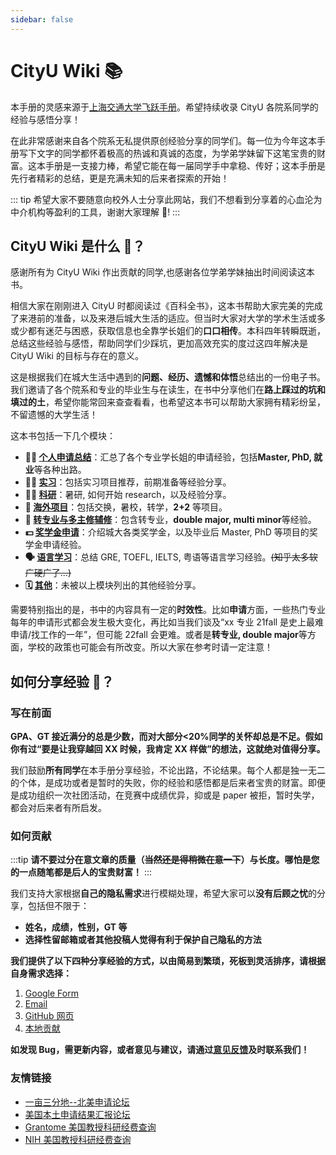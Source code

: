 ```yaml
---
sidebar: false
---
```


# CityU Wiki :books:

本手册的灵感来源于[上海交通大学飞跃手册](https://survivesjtu.github.io/SJTU-Application/#/)。希望持续收录 CityU 各院系同学的经验与感悟分享！

在此非常感谢来自各个院系无私提供原创经验分享的同学们。每一位为今年这本手册写下文字的同学都怀着极高的热诚和真诚的态度，为学弟学妹留下这笔宝贵的财富。这本手册是一支接力棒，希望它能在每一届同学手中拿稳、传好；这本手册是先行者精彩的总结，更是充满未知的后来者探索的开始！

::: tip
希望大家不要随意向校外人士分享此网站，我们不想看到分享着的心血沦为中介机构等盈利的工具，谢谢大家理解 :pray:!
:::

## CityU Wiki 是什么 :monocle_face:？

感谢所有为 CityU Wiki 作出贡献的同学,也感谢各位学弟学妹抽出时间阅读这本书。

相信大家在刚刚进入 CityU 时都阅读过《百科全书》，这本书帮助大家完美的完成了来港前的准备，以及来港后城大生活的适应。但当时大家对大学的学术生活或多或少都有迷茫与困惑，获取信息也全靠学长姐们的**口口相传**。本科四年转瞬既逝，总结这些经验与感悟，帮助同学们少踩坑，更加高效充实的度过这四年解决是 CityU Wiki 的目标与存在的意义。

这是根据我们在城大生活中遇到的**问题、经历、遗憾和体悟**总结出的一份电子书。我们邀请了各个院系和专业的毕业生与在读生，在书中分享他们在**路上踩过的坑和填过的土**，希望你能常回来查查看看，也希望这本书可以帮助大家拥有精彩纷呈，不留遗憾的大学生活！

这本书包括一下几个模块：

- **:man_student: [个人申请总结](/grad-application/college-of-engineering/README.md)**：汇总了各个专业学长姐的申请经验，包括**Master, PhD, 就业**等各种出路。
- **:man_health_worker: [实习](/internship/it/README.md)**：包括实习项目推荐，前期准备等经验分享。
- **:scientist: [科研](/research/on-campus/README.md)**：暑研, 如何开始 research，以及经验分享。
- **:ocean: [海外项目](/oversea/two-plus-two/README.md)**：包括交换，暑校，转学，**2+2** 等项目。
- **:notebook: [转专业与多主修辅修](/major-minor/change-major/README.md)**：包含转专业，**double major, multi minor**等经验。
- **:dollar: [奖学金申请](/scholarship/on-campus/README.md)**：介绍城大各类奖学金，以及毕业后 Master, PhD 等项目的奖学金申请经验。
- **:speaking_head: [语言学习](/language/gre/README.md)**：总结 GRE, TOEFL, IELTS, 粤语等语言学习经验。~~(知乎太多软广硬广了...)~~
- **:spiral_calendar: [其他](/others/README.md)**：未被以上模块列出的其他经验分享。

需要特别指出的是，书中的内容具有一定的**时效性**。比如**申请**方面，一些热门专业每年的申请形式都会发生极大变化，再比如当我们谈及“xx 专业 21fall 是史上最难申请/找工作的一年”，但可能 22fall 会更难。或者是**转专业, double major**等方面，学校的政策也可能会有所改变。所以大家在参考时请一定注意！

## 如何分享经验 :raised_back_of_hand:？

### 写在前面

**GPA、GT 接近满分的总是少数，而对大部分<20%同学的关怀却总是不足。假如你有过“要是让我穿越回 XX 时候，我肯定 XX 样做”的想法，这就绝对值得分享。**

我们鼓励**所有同学**在本手册分享经验，不论出路，不论结果。每个人都是独一无二的个体，是成功或者是暂时的失败，你的经验和感悟都是后来者宝贵的财富。即便是成功组织一次社团活动，在竞赛中成绩优异，抑或是 paper 被拒，暂时失学，都会对后来者有所启发。

### 如何贡献

:::tip
**请不要过分在意文章的质量（~~当然还是得稍微在意一下~~）与长度。哪怕是您的一点随笔都是后人的宝贵财富！**
:::

我们支持大家根据**自己的隐私需求**进行模糊处理，希望大家可以**没有后顾之忧**的分享，包括但不限于：

- **姓名，成绩，性别，GT 等**
- **选择性留邮箱或者其他投稿人觉得有利于保护自己隐私的方法**

**我们提供了以下四种分享经验的方式，以由简易到繁琐，死板到灵活排序，请根据自身需求选择：**

1. [Google Form](https://forms.gle/6KzthXnnAgh3Ckx98)
2. [Email](/contributing.md#使用-email)
3. [GitHub 网页](/contributing.md#使用-github-网站进行贡献)
4. [本地贡献](/contributing.md#本地贡献)

**如发现 Bug，需更新内容，或者意见与建议，请通过[意见反馈](./feedback.md)及时联系我们！**

### 友情链接

- [一亩三分地--北美申请论坛](http://www.1point3acres.com/)
- [美国本土申请结果汇报论坛](https://www.thegradcafe.com/)
- [Grantome 美国教授科研经费查询](https://grantome.com/search)
- [NIH 美国教授科研经费查询](https://report.nih.gov/)
